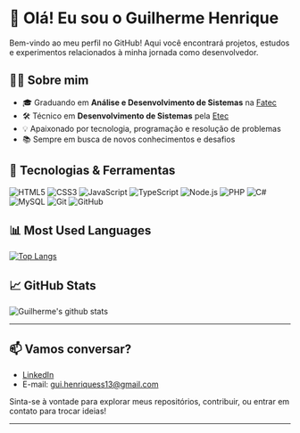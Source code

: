 # 👋 Olá! Eu sou o Guilherme Henrique

Bem-vindo ao meu perfil no GitHub! Aqui você encontrará projetos, estudos e experimentos relacionados à minha jornada como desenvolvedor.

## 👨‍💻 Sobre mim

- 🎓 Graduando em **Análise e Desenvolvimento de Sistemas** na [Fatec](https://fatec.sp.gov.br/)
- 🛠️ Técnico em **Desenvolvimento de Sistemas** pela [Etec](https://www.cps.sp.gov.br/etecs/)
- 💡 Apaixonado por tecnologia, programação e resolução de problemas
- 📚 Sempre em busca de novos conhecimentos e desafios

## 🚀 Tecnologias & Ferramentas

![HTML5](https://img.shields.io/badge/-HTML5-E34F26?style=flat&logo=html5&logoColor=white)
![CSS3](https://img.shields.io/badge/-CSS3-1572B6?style=flat&logo=css3&logoColor=white)
![JavaScript](https://img.shields.io/badge/-JavaScript-F7DF1E?style=flat&logo=javascript&logoColor=black)
![TypeScript](https://img.shields.io/badge/-TypeScript-3178C6?style=flat&logo=typescript&logoColor=white)
![Node.js](https://img.shields.io/badge/-Node.js-339933?style=flat&logo=node.js&logoColor=white)
![PHP](https://img.shields.io/badge/-PHP-777BB4?style=flat&logo=php&logoColor=white)
![C#](https://img.shields.io/badge/-C%23-239120?style=flat&logo=c-sharp&logoColor=white)
![MySQL](https://img.shields.io/badge/-MySQL-4479A1?style=flat&logo=mysql&logoColor=white)
![Git](https://img.shields.io/badge/-Git-F05032?style=flat&logo=git&logoColor=white)
![GitHub](https://img.shields.io/badge/-GitHub-181717?style=flat&logo=github&logoColor=white)

## 📊 Most Used Languages

[![Top Langs](https://github-readme-stats.vercel.app/api/top-langs/?username=guih0113&layout=compact&langs_count=6&theme=tokyonight)](https://github.com/anuraghazra/github-readme-stats)

## 📈 GitHub Stats

<img align="center" src="https://github-readme-stats.vercel.app/api?username=guih0113&show_icons=true&theme=tokyonight" alt="Guilherme's github stats" />

---

## 📫 Vamos conversar?

- [LinkedIn](https://www.linkedin.com/in/guilherme-henrique-902a811a8/)  
- E-mail: gui.henriquess13@gmail.com

Sinta-se à vontade para explorar meus repositórios, contribuir, ou entrar em contato para trocar ideias!

---

